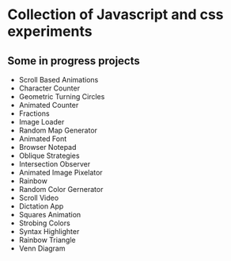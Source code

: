 # Collection of Javascript and css experiments

## Some in progress projects

- Scroll Based Animations
- Character Counter
- Geometric Turning Circles
- Animated Counter
- Fractions
- Image Loader
- Random Map Generator
- Animated Font
- Browser Notepad
- Oblique Strategies
- Intersection Observer
- Animated Image Pixelator
- Rainbow
- Random Color Gernerator
- Scroll Video
- Dictation App
- Squares Animation
- Strobing Colors
- Syntax Highlighter
- Rainbow Triangle
- Venn Diagram
